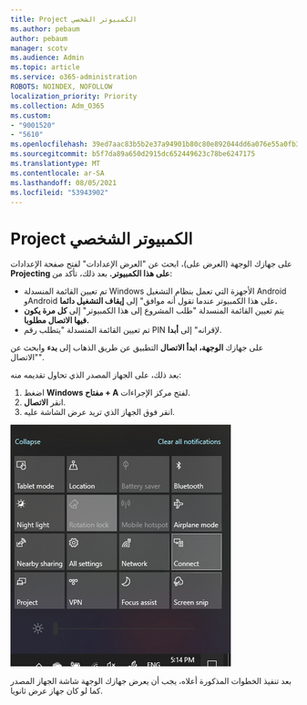 ```yaml
---
title: Project الكمبيوتر الشخصي
ms.author: pebaum
author: pebaum
manager: scotv
ms.audience: Admin
ms.topic: article
ms.service: o365-administration
ROBOTS: NOINDEX, NOFOLLOW
localization_priority: Priority
ms.collection: Adm_O365
ms.custom:
- "9001520"
- "5610"
ms.openlocfilehash: 39ed7aac83b5b2e37a94901b80c80e892044dd6a076e55a0fb327d2dce7bd16e
ms.sourcegitcommit: b5f7da89a650d2915dc652449623c78be6247175
ms.translationtype: MT
ms.contentlocale: ar-SA
ms.lasthandoff: 08/05/2021
ms.locfileid: "53943902"
---
```

# <a name="project-to-a-pc"></a>Project الكمبيوتر الشخصي

على جهازك الوجهة (العرض على)، ابحث عن "العرض الإعدادات" لفتح صفحة الإعدادات **Projecting على هذا الكمبيوتر.** بعد ذلك، تأكد من:
- تم تعيين القائمة المنسدلة Windows الأجهزة التي تعمل بنظام التشغيل Android وAndroid على هذا الكمبيوتر عندما تقول أنه موافق" إلى **إيقاف التشغيل دائما.**
- يتم تعيين القائمة المنسدلة "طلب المشروع إلى هذا الكمبيوتر" إلى **كل مرة يكون فيها الاتصال مطلوبا.**
- تم تعيين القائمة المنسدلة "يتطلب رقم PIN لإقرانه" إلى **أبدا**.

على جهازك **الوجهة، ابدأ الاتصال** التطبيق عن طريق الذهاب إلى **بدء** وابحث عن "الاتصال".

بعد ذلك، على الجهاز المصدر الذي تحاول تقديمه منه:

1. اضغط **Windows مفتاح + A** لفتح مركز الإجراءات.
2. انقر **الاتصال**.
3. انقر فوق الجهاز الذي تريد عرض الشاشة عليه.

![Project الكمبيوتر الشخصي](media/project-to-a-pc.png)

بعد تنفيذ الخطوات المذكورة أعلاه، يجب أن يعرض جهازك الوجهة شاشة الجهاز المصدر كما لو كان جهاز عرض ثانويا.

